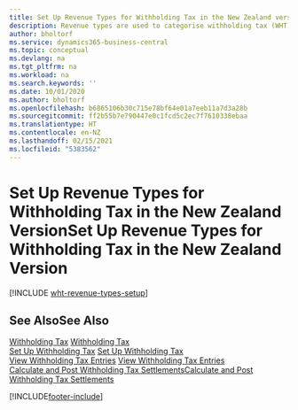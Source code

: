 ```yaml
---
title: Set Up Revenue Types for Withholding Tax in the New Zealand version
description: Revenue types are used to categorise withholding tax (WHT) entries and are used for WHT certificates in the New Zealand version.
author: bholtorf
ms.service: dynamics365-business-central
ms.topic: conceptual
ms.devlang: na
ms.tgt_pltfrm: na
ms.workload: na
ms.search.keywords: ''
ms.date: 10/01/2020
ms.author: bholtorf
ms.openlocfilehash: b6865106b30c715e78bf64e01a7eeb11a7d3a28b
ms.sourcegitcommit: ff2b55b7e790447e0c1fcd5c2ec7f7610338ebaa
ms.translationtype: HT
ms.contentlocale: en-NZ
ms.lasthandoff: 02/15/2021
ms.locfileid: "5383562"
---
```

# <a name="set-up-revenue-types-for-withholding-tax-in-the-new-zealand-version"></a><span data-ttu-id="9fd05-103">Set Up Revenue Types for Withholding Tax in the New Zealand Version</span><span class="sxs-lookup"><span data-stu-id="9fd05-103">Set Up Revenue Types for Withholding Tax in the New Zealand Version</span></span>

[!INCLUDE [wht-revenue-types-setup](../includes/AUNZ/wht-revenue-types-setup.md)]

## <a name="see-also"></a><span data-ttu-id="9fd05-104">See Also</span><span class="sxs-lookup"><span data-stu-id="9fd05-104">See Also</span></span>

<span data-ttu-id="9fd05-105">[Withholding Tax](withholding-tax.md) </span><span class="sxs-lookup"><span data-stu-id="9fd05-105">[Withholding Tax](withholding-tax.md) </span></span>  
<span data-ttu-id="9fd05-106">[Set Up Withholding Tax](how-to-set-up-withholding-tax.md) </span><span class="sxs-lookup"><span data-stu-id="9fd05-106">[Set Up Withholding Tax](how-to-set-up-withholding-tax.md) </span></span>  
<span data-ttu-id="9fd05-107">[View Withholding Tax Entries](how-to-view-withholding-tax-entries.md) </span><span class="sxs-lookup"><span data-stu-id="9fd05-107">[View Withholding Tax Entries](how-to-view-withholding-tax-entries.md) </span></span>  
[<span data-ttu-id="9fd05-108">Calculate and Post Withholding Tax Settlements</span><span class="sxs-lookup"><span data-stu-id="9fd05-108">Calculate and Post Withholding Tax Settlements</span></span>](how-to-calculate-and-post-withholding-tax-settlements.md)


[!INCLUDE[footer-include](../../includes/footer-banner.md)]